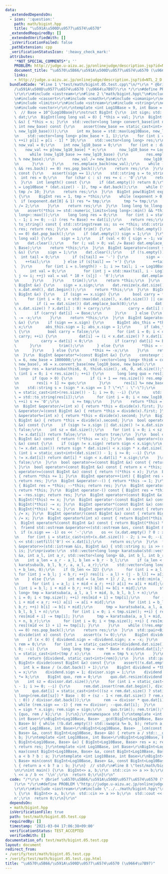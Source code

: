 ```yaml
---
data:
  _extendedDependsOn:
  - icon: ':question:'
    path: math/bigint.hpp
    title: "\u591A\u500D\u9577\u6574\u6570"
  _extendedRequiredBy: []
  _extendedVerifiedWith: []
  _isVerificationFailed: false
  _pathExtension: cpp
  _verificationStatusIcon: ':heavy_check_mark:'
  attributes:
    '*NOT_SPECIAL_COMMENTS*': ''
    PROBLEM: http://judge.u-aizu.ac.jp/onlinejudge/description.jsp?id=NTL_2_D
    document_title: "\u6570\u5B66/\u591A\u500D\u9577\u6574\u6570 (\u9664\u7B97)"
    links:
    - http://judge.u-aizu.ac.jp/onlinejudge/description.jsp?id=NTL_2_D
  bundledCode: "#line 1 \"test/math/bigint.05.test.cpp\"\n/*\r\n * @brief \u6570\u5B66\
    /\u591A\u500D\u9577\u6574\u6570 (\u9664\u7B97)\r\n */\r\n#define PROBLEM \"http://judge.u-aizu.ac.jp/onlinejudge/description.jsp?id=NTL_2_D\"\
    \r\n\r\n#include <iostream>\r\n#line 2 \"math/bigint.hpp\"\n#include <algorithm>\r\
    \n#include <cassert>\r\n#include <cmath>\r\n#include <iomanip>\r\n#line 7 \"math/bigint.hpp\"\
    \n#include <limits>\r\n#include <sstream>\r\n#include <string>\r\n#include <utility>\r\
    \n#include <vector>\r\n\r\ntemplate <int Log10Base = 9, int Base = 1000000000>\
    \  // Base = 10^{Log10Base}\r\nstruct BigInt {\r\n  int sign; std::vector<int>\
    \ dat;\r\n  BigInt(long long val = 0) { *this = val; }\r\n  BigInt(const std::string\
    \ &s) { *this = s; }\r\n  std::vector<long long> convert_base(int new_lg10_base,\
    \ int new_base) const {\r\n    assert(new_base == static_cast<int>(std::round(std::pow(10,\
    \ new_lg10_base))));\r\n    int mx_base = std::max(Log10Base, new_lg10_base);\r\
    \n    std::vector<long long> p(mx_base + 1, 1);\r\n    for (int i = 1; i <= mx_base;\
    \ ++i) p[i] = p[i - 1] * 10;\r\n    std::vector<long long> res;\r\n    long long\
    \ now_val = 0;\r\n    int now_lg10_base = 0;\r\n    for (int e : dat) {\r\n  \
    \    now_val += p[now_lg10_base] * e;\r\n      now_lg10_base += Log10Base;\r\n\
    \      while (now_lg10_base >= new_lg10_base) {\r\n        res.emplace_back(now_val\
    \ % new_base);\r\n        now_val /= new_base;\r\n        now_lg10_base -= new_lg10_base;\r\
    \n      }\r\n    }\r\n    res.emplace_back(now_val);\r\n    while (!res.empty()\
    \ && res.back() == 0) res.pop_back();\r\n    return res;\r\n  }\r\n  int digit_sum()\
    \ const {\r\n    assert(sign == 1);\r\n    std::string s = to_string();\r\n  \
    \  int res = 0;\r\n    for (char c : s) res += c - '0';\r\n    return res;\r\n\
    \  }\r\n  int length() const {\r\n    if (dat.empty()) return 0;\r\n    int res\
    \ = Log10Base * (dat.size() - 1), tmp = dat.back();\r\n    while (tmp > 0) { ++res;\
    \ tmp /= 10; }\r\n    return res;\r\n  }\r\n  BigInt pow(BigInt exponent) const\
    \ {\r\n    BigInt res = 1, tmp = *this;\r\n    while (exponent > 0) {\r\n    \
    \  if (exponent.dat[0] & 1) res *= tmp;\r\n      tmp *= tmp;\r\n      exponent\
    \ /= 2;\r\n    }\r\n    return res;\r\n  }\r\n  long long to_llong() const {\r\
    \n    assert(*this >= std::numeric_limits<long long>::min() && *this <= std::numeric_limits<long\
    \ long>::max());\r\n    long long res = 0;\r\n    for (int i = static_cast<int>(dat.size())\
    \ - 1; i >= 0; --i) (res *= Base) += dat[i];\r\n    return res;\r\n  }\r\n  std::string\
    \ to_string() const { std::stringstream ss; ss << *this; std::string res; ss >>\
    \ res; return res; }\r\n  void trim() {\r\n    while (!dat.empty() && dat.back()\
    \ == 0) dat.pop_back();\r\n    if (dat.empty()) sign = 1;\r\n  }\r\n  BigInt &operator=(long\
    \ long val) {\r\n    sign = 1;\r\n    if (val < 0) { sign = -1; val = -val;}\r\
    \n    dat.clear();\r\n    for (; val > 0; val /= Base) dat.emplace_back(val %\
    \ Base);\r\n    return *this;\r\n  }\r\n  BigInt &operator=(const std::string\
    \ &s) {\r\n    sign = 1;\r\n    dat.clear();\r\n    if (!s.empty()) {\r\n    \
    \  int tail = 0;\r\n      if (s[tail] == '-') {\r\n        sign = -1;\r\n    \
    \    ++tail;\r\n      } else if (s[tail] == '+') {\r\n        ++tail;\r\n    \
    \  }\r\n      for (int i = s.length() - 1; i >= tail; i -= Log10Base) {\r\n  \
    \      int val = 0;\r\n        for (int j = std::max(tail, i - Log10Base + 1);\
    \ j <= i; ++j) val = val * 10 + (s[j] - '0');\r\n        dat.emplace_back(val);\r\
    \n      }\r\n    }\r\n    trim();\r\n    return *this;\r\n  }\r\n  BigInt &operator=(const\
    \ BigInt &x) {\r\n    sign = x.sign;\r\n    dat.resize(x.dat.size());\r\n    std::copy(x.dat.begin(),\
    \ x.dat.end(), dat.begin());\r\n    return *this;\r\n  }\r\n  BigInt &operator+=(const\
    \ BigInt &x) {\r\n    if (sign == x.sign) {\r\n      bool carry = false;\r\n \
    \     for (int i = 0; i < std::max(dat.size(), x.dat.size()) || carry; ++i) {\r\
    \n        if (i == dat.size()) dat.emplace_back(0);\r\n        dat[i] += (i <\
    \ x.dat.size() ? x.dat[i] : 0) + carry;\r\n        carry = dat[i] >= Base;\r\n\
    \        if (carry) dat[i] -= Base;\r\n      }\r\n    } else {\r\n      *this\
    \ -= -x;\r\n    }\r\n    return *this;\r\n  }\r\n  BigInt &operator-=(const BigInt\
    \ &x) {\r\n    if (sign == x.sign) {\r\n      BigInt abs_this = *this, abs_x =\
    \ x;\r\n      abs_this.sign = 1; abs_x.sign = 1;\r\n      if (abs_this >= abs_x)\
    \ {\r\n        bool carry = false;\r\n        for (int i = 0; i < dat.size() ||\
    \ carry; ++i) {\r\n          dat[i] -= (i < x.dat.size() ? x.dat[i] : 0) + carry;\r\
    \n          carry = dat[i] < 0;\r\n          if (carry) dat[i] += Base;\r\n  \
    \      }\r\n        trim();\r\n      } else {\r\n        *this = -(x - *this);\r\
    \n      }\r\n    } else {\r\n      *this += -x;\r\n    }\r\n    return *this;\r\
    \n  }\r\n  BigInt &operator*=(const BigInt &x) {\r\n    constexpr int new_log10_base\
    \ = 6, new_base = 1000000;\r\n    std::vector<long long> this6 = convert_base(new_log10_base,\
    \ new_base), x6 = x.convert_base(new_log10_base, new_base);\r\n    std::vector<long\
    \ long> res = karatsuba(this6, 0, this6.size(), x6, 0, x6.size());\r\n    for\
    \ (int i = 0; i < res.size(); ++i) {\r\n      long long quo = res[i] / new_base;\r\
    \n      if (quo > 0) {\r\n        if (i + 1 == res.size()) res.emplace_back(0);\r\
    \n        res[i + 1] += quo;\r\n      }\r\n      res[i] %= new_base;\r\n    }\r\
    \n    std::string s = (sign * x.sign == 1 ? \"+\" : \"-\");\r\n    for (int i\
    \ = static_cast<int>(res.size()) - 1; i >= 0; --i) {\r\n      std::string tmp\
    \ = std::to_string(res[i]);\r\n      for (int i = 0; i < new_log10_base - tmp.size();\
    \ ++i) s += '0';\r\n      s += tmp;\r\n    }\r\n    return *this = s;\r\n  }\r\
    \n  BigInt &operator/=(int x) { return *this = divide(x).first; }\r\n  BigInt\
    \ &operator/=(const BigInt &x) { return *this = divide(x).first; }\r\n  BigInt\
    \ &operator%=(int x) { return *this = divide(x).second; }\r\n  BigInt &operator%=(const\
    \ BigInt &x) { return *this = divide(x).second; }\r\n  bool operator==(const BigInt\
    \ &x) const {\r\n    if (sign != x.sign || dat.size() != x.dat.size()) return\
    \ false;\r\n    int sz = dat.size();\r\n    for (int i = 0; i < sz; ++i) if (dat[i]\
    \ != x.dat[i]) return false;\r\n    return true;\r\n  }\r\n  bool operator!=(const\
    \ BigInt &x) const { return !(*this == x); }\r\n  bool operator<(const BigInt\
    \ &x) const {\r\n    if (sign != x.sign) return sign < x.sign;\r\n    if (dat.size()\
    \ != x.dat.size()) return sign * dat.size() < x.sign * x.dat.size();\r\n    for\
    \ (int i = static_cast<int>(dat.size()) - 1; i >= 0; --i) {\r\n      if (dat[i]\
    \ != x.dat[i]) return dat[i] * sign < x.dat[i] * x.sign;\r\n    }\r\n    return\
    \ false;\r\n  }\r\n  bool operator<=(const BigInt &x) const { return !(x < *this);\
    \ }\r\n  bool operator>(const BigInt &x) const { return x < *this; }\r\n  bool\
    \ operator>=(const BigInt &x) const { return !(*this < x); }\r\n  BigInt &operator++()\
    \ { return *this += 1; }\r\n  BigInt operator++(int) { BigInt res = *this; ++*this;\
    \ return res; }\r\n  BigInt &operator--() { return *this -= 1; }\r\n  BigInt operator--(int)\
    \ { BigInt res = *this; --*this; return res; }\r\n  BigInt operator+() const {\
    \ return *this; }\r\n  BigInt operator-() const { BigInt res = *this; res.sign\
    \ = -res.sign; return res; }\r\n  BigInt operator+(const BigInt &x) const { return\
    \ BigInt(*this) += x; }\r\n  BigInt operator-(const BigInt &x) const { return\
    \ BigInt(*this) -= x; }\r\n  BigInt operator*(const BigInt &x) const { return\
    \ BigInt(*this) *= x; }\r\n  BigInt operator/(int x) const { return BigInt(*this)\
    \ /= x; }\r\n  BigInt operator/(const BigInt &x) const { return BigInt(*this)\
    \ /= x; }\r\n  BigInt operator%(int x) const { return BigInt(*this) %= x; }\r\n\
    \  BigInt operator%(const BigInt &x) const { return BigInt(*this) %= x; }\r\n\
    \  friend std::ostream &operator<<(std::ostream &os, const BigInt &x) {\r\n  \
    \  if (x.sign == -1) os << '-';\r\n    os << (x.dat.empty() ? 0 : x.dat.back());\r\
    \n    for (int i = static_cast<int>(x.dat.size()) - 2; i >= 0; --i) os << std::setw(Log10Base)\
    \ << std::setfill('0') << x.dat[i];\r\n    return os;\r\n  }\r\n  friend std::istream\
    \ &operator>>(std::istream &is, BigInt &x) { std::string s; is >> s; x = s; return\
    \ is; }\r\nprivate:\r\n  std::vector<long long> karatsuba(std::vector<long long>\
    \ &a, int a_l, int a_r, std::vector<long long> &b, int b_l, int b_r) const {\r\
    \n    int a_len = a_r - a_l, b_len = b_r - b_l;\r\n    if (a_len < b_len) return\
    \ karatsuba(b, b_l, b_r, a, a_l, a_r);\r\n    std::vector<long long> res(a_len\
    \ + b_len, 0);\r\n    if (b_len <= 32) {\r\n      for (int i = a_l; i < a_r; ++i)\
    \ for (int j = b_l; j < b_r; ++j) res[(i - a_l) + (j - b_l)] += a[i] * b[j];\r\
    \n    } else {\r\n      int mid = (a_len + 1) / 2, n = std::min(a_len, mid);\r\
    \n      for (int i = a_l; i + mid < a_r; ++i) a[i] += a[i + mid];\r\n      for\
    \ (int i = b_l; i + mid < b_r; ++i) b[i] += b[i + mid];\r\n      std::vector<long\
    \ long> tmp = karatsuba(a, a_l, a_l + mid, b, b_l, b_l + n);\r\n      for (int\
    \ i = 0; i < tmp.size(); ++i) res[mid + i] = tmp[i];\r\n      for (int i = a_l;\
    \ i + mid < a_r; ++i) a[i] -= a[i + mid];\r\n      for (int i = b_l; i + mid <\
    \ b_r; ++i) b[i] -= b[i + mid];\r\n      tmp = karatsuba(a, a_l, a_l + mid, b,\
    \ b_l, b_l + n);\r\n      for (int i = 0; i < tmp.size(); ++i) { res[i] += tmp[i];\
    \ res[mid + i] -= tmp[i]; }\r\n      tmp = karatsuba(a, a_l + mid, a_r, b, b_l\
    \ + n, b_r);\r\n      for (int i = 0; i < tmp.size(); ++i) { res[mid + i] -= tmp[i];\
    \ res[(mid << 1) + i] += tmp[i]; }\r\n    }\r\n    while (!res.empty() && res.back()\
    \ == 0) res.pop_back();\r\n    return res;\r\n  }\r\n  std::pair<BigInt, int>\
    \ divide(int x) const {\r\n    assert(x != 0);\r\n    BigInt dividend = *this;\r\
    \n    if (x < 0) { dividend.sign = -dividend.sign; x = -x; }\r\n    long long\
    \ rem = 0;\r\n    for (int i = static_cast<int>(dividend.dat.size()) - 1; i >=\
    \ 0; --i) {\r\n      long long tmp = rem * Base + dividend.dat[i];\r\n      dividend.dat[i]\
    \ = static_cast<int>(tmp / x);\r\n      rem = tmp % x;\r\n    }\r\n    dividend.trim();\r\
    \n    return {dividend, static_cast<int>(rem)};\r\n  }\r\n  std::pair<BigInt,\
    \ BigInt> divide(const BigInt &x) const {\r\n    assert(!x.dat.empty());\r\n \
    \   int k = Base / (x.dat.back() + 1);\r\n    BigInt dividend = *this, divisor\
    \ = x;\r\n    dividend.sign = 1; divisor.sign = 1;\r\n    dividend *= k; divisor\
    \ *= k;\r\n    BigInt quo, rem = 0;\r\n    quo.dat.resize(dividend.dat.size());\r\
    \n    int sz = divisor.dat.size();\r\n    for (int i = static_cast<int>(dividend.dat.size())\
    \ - 1; i >= 0; --i) {\r\n      rem.dat.insert(rem.dat.begin(), dividend.dat[i]);\r\
    \n      quo.dat[i] = static_cast<int>(((sz < rem.dat.size() ? static_cast<long\
    \ long>(rem.dat[sz]) * Base : 0) + (sz - 1 < rem.dat.size() ? rem.dat[sz - 1]\
    \ : 0)) / divisor.dat.back());\r\n      rem -= divisor * quo.dat[i];\r\n     \
    \ while (rem.sign == -1) { rem += divisor; --quo.dat[i];  }\r\n    }\r\n    quo.sign\
    \ = sign * x.sign; rem.sign = sign;\r\n    quo.trim(); rem.trim();\r\n    return\
    \ {quo, rem / k};\r\n  }\r\n};\r\nnamespace std {\r\ntemplate <int Log10Base,\
    \ int Base>\r\nBigInt<Log10Base, Base> __gcd(BigInt<Log10Base, Base> a, BigInt<Log10Base,\
    \ Base> b) { while (!b.dat.empty()) std::swap(a %= b, b); return a; }\r\ntemplate\
    \ <int Log10Base, int Base>\r\nBigInt<Log10Base, Base> __lcm(const BigInt<Log10Base,\
    \ Base> &a, const BigInt<Log10Base, Base> &b) { return a / std::__gcd(a, b) *\
    \ b; }\r\ntemplate <int Log10Base, int Base>\r\nBigInt<Log10Base, Base> abs(const\
    \ BigInt<Log10Base, Base> &x) { BigInt<Log10Base, Base> res = x; res.sign = 1;\
    \ return res; }\r\ntemplate <int Log10Base, int Base>\r\nBigInt<Log10Base, Base>\
    \ max(const BigInt<Log10Base, Base> &a, const BigInt<Log10Base, Base> &b) { return\
    \ a < b ? b : a; }\r\ntemplate <int Log10Base, int Base>\r\nBigInt<Log10Base,\
    \ Base> min(const BigInt<Log10Base, Base> &a, const BigInt<Log10Base, Base> &b)\
    \ { return a < b ? a : b; }\r\n}  // std\r\n#line 8 \"test/math/bigint.05.test.cpp\"\
    \n\r\nint main() {\r\n  BigInt<> a, b;\r\n  std::cin >> a >> b;\r\n  std::cout\
    \ << a / b << '\\n';\r\n  return 0;\r\n}\r\n"
  code: "/*\r\n * @brief \u6570\u5B66/\u591A\u500D\u9577\u6574\u6570 (\u9664\u7B97\
    )\r\n */\r\n#define PROBLEM \"http://judge.u-aizu.ac.jp/onlinejudge/description.jsp?id=NTL_2_D\"\
    \r\n\r\n#include <iostream>\r\n#include \"../../math/bigint.hpp\"\r\n\r\nint main()\
    \ {\r\n  BigInt<> a, b;\r\n  std::cin >> a >> b;\r\n  std::cout << a / b << '\\\
    n';\r\n  return 0;\r\n}\r\n"
  dependsOn:
  - math/bigint.hpp
  isVerificationFile: true
  path: test/math/bigint.05.test.cpp
  requiredBy: []
  timestamp: '2021-03-04 17:06:38+09:00'
  verificationStatus: TEST_ACCEPTED
  verifiedWith: []
documentation_of: test/math/bigint.05.test.cpp
layout: document
redirect_from:
- /verify/test/math/bigint.05.test.cpp
- /verify/test/math/bigint.05.test.cpp.html
title: "\u6570\u5B66/\u591A\u500D\u9577\u6574\u6570 (\u9664\u7B97)"
---
```

